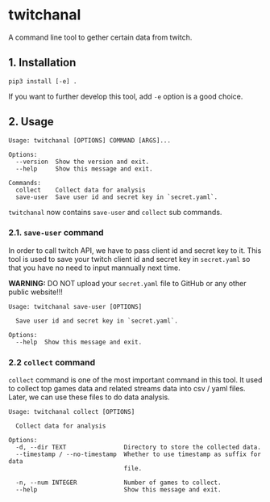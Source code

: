 # twitchanal

A command line tool to gether certain data from twitch.

## 1. Installation

``` shell
pip3 install [-e] .
```

If you want to further develop this tool, add `-e` option is a good choice.

## 2. Usage

``` shell
Usage: twitchanal [OPTIONS] COMMAND [ARGS]...

Options:
  --version  Show the version and exit.
  --help     Show this message and exit.

Commands:
  collect    Collect data for analysis
  save-user  Save user id and secret key in `secret.yaml`.
```

`twitchanal` now contains `save-user` and `collect` sub commands.

### 2.1. `save-user` command

In order to call twitch API, we have to pass client id and secret key to it. This tool is used to save your twitch client id and secret key in `secret.yaml` so that you have no need to input mannually next time.

**WARNING:** DO NOT upload your `secret.yaml` file to GitHub or any other public website!!!

``` shell
Usage: twitchanal save-user [OPTIONS]

  Save user id and secret key in `secret.yaml`.

Options:
  --help  Show this message and exit.
```

### 2.2 `collect` command

`collect` command is one of the most important command in this tool. It used to collect top games data and related streams data into csv / yaml files. Later, we can use these files to do data analysis.

``` shell
Usage: twitchanal collect [OPTIONS]

  Collect data for analysis

Options:
  -d, --dir TEXT                Directory to store the collected data.
  --timestamp / --no-timestamp  Whether to use timestamp as suffix for data
                                file.

  -n, --num INTEGER             Number of games to collect.
  --help                        Show this message and exit.
```
